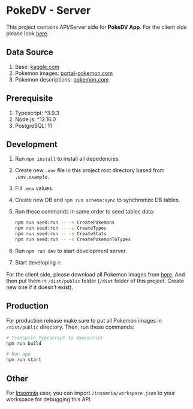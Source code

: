 # PokeDV - Server

This project contains API/Server side for **PokeDV App**. For the client side please look [here](https://github.com/pramindanata/pokemon-dv-client).

## Data Source

1. Base: [kaggle.com](https://www.kaggle.com/abcsds/pokemon)
2. Pokemon images: [portal-pokemon.com](https://id.portal-pokemon.com/play/pokedex)
3. Pokemon descriptions: [pokemon.com](https://www.pokemon.com/us/pokedex)

## Prerequisite

1. Typescript: ^3.9.3
2. Node.js: ^12.16.0
3. PostgreSQL: 11

## Development

1. Run `npm install` to install all depedencies.
2. Create new `.env` file in this project root directory based from `.env.example`.
3. Fill `.env` values.
4. Create new DB and `npm run schema:sync` to synchronize DB tables.
5. Run these commands in same order to seed tables data:

    ```bash
    npm run seed:run -- -s CreatePokemons
    npm run seed:run -- -s CreateTypes
    npm run seed:run -- -s CreateStats
    npm run seed:run -- -s CreatePokemonToTypes
    ```

6. Run `npm run dev` to start development server.
7. Start developing :fire:.

For the client side, please download all Pokemon images from [here](https://bit.ly/2AqtL97). And then put them in `/dist/public` folder (`/dist` folder of this project. Create new one if it doesn't exist).

## Production

For production release make sure to put all Pokemon images in `/dist/public` directory. Then, run these commands:

```bash
# Transpile Typescript to Javascript
npm run build

# Run app
npm run start
```

## Other

For [Insomnia](https://insomnia.rest/) user, you can import `/insomnia/workspace.json` to your workspace for debugging this API.

